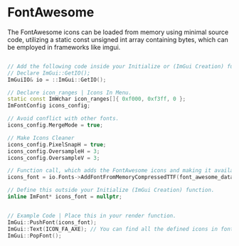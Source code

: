 # FontAwesome
The FontAwesome icons can be loaded from memory using minimal source code, utilizing a static const unsigned int array containing bytes, which can be employed in frameworks like imgui.

```cpp

// Add the following code inside your Initialize or (ImGui Creation) function.
// Declare ImGui::GetIO();
ImGuiIO& io = ::ImGui::GetIO();

// Declare icon_ranges | Icons In Menu.
static const ImWchar icon_ranges[]{ 0xf000, 0xf3ff, 0 };
ImFontConfig icons_config;

// Avoid conflict with other fonts.
icons_config.MergeMode = true;

// Make Icons Cleaner
icons_config.PixelSnapH = true;
icons_config.OversampleH = 3;
icons_config.OversampleV = 3;

// Function call, which adds the FontAwesome icons and making it available for rendering in ImGui.
icons_font = io.Fonts->AddFontFromMemoryCompressedTTF(font_awesome_data, font_awesome_size, 19.5f, &icons_config, icon_ranges);

// Define this outside your Initialize (ImGui Creation) function.
inline ImFont* icons_font = nullptr;


// Example Code | Place this in your render function.
ImGui::PushFont(icons_font);
ImGui::Text(ICON_FA_AXE); // You can find all the defined icons in font_awesome.h
ImGui::PopFont();
```
